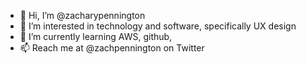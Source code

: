 - 👋 Hi, I’m @zacharypennington
- 👀 I’m interested in technology and software, specifically UX design
- 🌱 I’m currently learning AWS, github,
- 📫 Reach me at @zachpennington on Twitter

<!---
zacharypennington/zacharypennington is a ✨ special ✨ repository because its `README.md` (this file) appears on your GitHub profile.
You can click the Preview link to take a look at your changes.
--->
